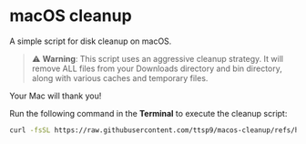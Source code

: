 # macOS cleanup

A simple script for disk cleanup on macOS.

> ⚠️ **Warning**: This script uses an aggressive cleanup strategy. It will remove ALL files from your Downloads directory and bin directory, along with various caches and temporary files.

Your Mac will thank you!

Run the following command in the **Terminal** to execute the cleanup script:

```bash
curl -fsSL https://raw.githubusercontent.com/ttsp9/macos-cleanup/refs/heads/main/macos_cleanup.sh | bash
```